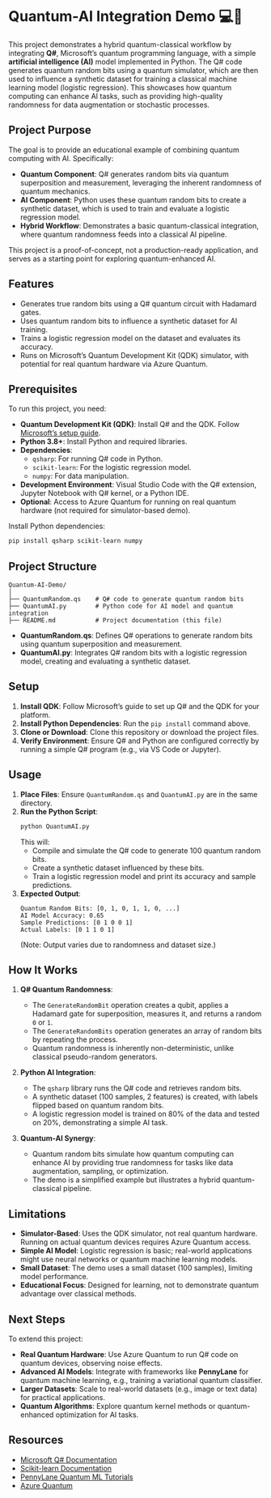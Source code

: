 # Quantum-AI Integration Demo 💻🤖

This project demonstrates a hybrid quantum-classical workflow by integrating **Q#**, Microsoft’s quantum programming language, with a simple **artificial intelligence (AI)** model implemented in Python. The Q# code generates quantum random bits using a quantum simulator, which are then used to influence a synthetic dataset for training a classical machine learning model (logistic regression). This showcases how quantum computing can enhance AI tasks, such as providing high-quality randomness for data augmentation or stochastic processes.

## Project Purpose
The goal is to provide an educational example of combining quantum computing with AI. Specifically:
- **Quantum Component**: Q# generates random bits via quantum superposition and measurement, leveraging the inherent randomness of quantum mechanics.
- **AI Component**: Python uses these quantum random bits to create a synthetic dataset, which is used to train and evaluate a logistic regression model.
- **Hybrid Workflow**: Demonstrates a basic quantum-classical integration, where quantum randomness feeds into a classical AI pipeline.

This project is a proof-of-concept, not a production-ready application, and serves as a starting point for exploring quantum-enhanced AI.

## Features
- Generates true random bits using a Q# quantum circuit with Hadamard gates.
- Uses quantum random bits to influence a synthetic dataset for AI training.
- Trains a logistic regression model on the dataset and evaluates its accuracy.
- Runs on Microsoft’s Quantum Development Kit (QDK) simulator, with potential for real quantum hardware via Azure Quantum.

## Prerequisites
To run this project, you need:
- **Quantum Development Kit (QDK)**: Install Q# and the QDK. Follow [Microsoft’s setup guide](https://learn.microsoft.com/en-us/azure/quantum/install-overview-qdk).
- **Python 3.8+**: Install Python and required libraries.
- **Dependencies**:
  - `qsharp`: For running Q# code in Python.
  - `scikit-learn`: For the logistic regression model.
  - `numpy`: For data manipulation.
- **Development Environment**: Visual Studio Code with the Q# extension, Jupyter Notebook with Q# kernel, or a Python IDE.
- **Optional**: Access to Azure Quantum for running on real quantum hardware (not required for simulator-based demo).

Install Python dependencies:
```bash
pip install qsharp scikit-learn numpy
```

## Project Structure
```
Quantum-AI-Demo/
│
├── QuantumRandom.qs    # Q# code to generate quantum random bits
├── QuantumAI.py        # Python code for AI model and quantum integration
├── README.md           # Project documentation (this file)
```

- **QuantumRandom.qs**: Defines Q# operations to generate random bits using quantum superposition and measurement.
- **QuantumAI.py**: Integrates Q# random bits with a logistic regression model, creating and evaluating a synthetic dataset.

## Setup
1. **Install QDK**: Follow Microsoft’s guide to set up Q# and the QDK for your platform.
2. **Install Python Dependencies**: Run the `pip install` command above.
3. **Clone or Download**: Clone this repository or download the project files.
4. **Verify Environment**: Ensure Q# and Python are configured correctly by running a simple Q# program (e.g., via VS Code or Jupyter).

## Usage
1. **Place Files**: Ensure `QuantumRandom.qs` and `QuantumAI.py` are in the same directory.
2. **Run the Python Script**:
   ```bash
   python QuantumAI.py
   ```
   This will:
   - Compile and simulate the Q# code to generate 100 quantum random bits.
   - Create a synthetic dataset influenced by these bits.
   - Train a logistic regression model and print its accuracy and sample predictions.
3. **Expected Output**:
   ```
   Quantum Random Bits: [0, 1, 0, 1, 1, 0, ...]
   AI Model Accuracy: 0.65
   Sample Predictions: [0 1 0 0 1]
   Actual Labels: [0 1 1 0 1]
   ```
   (Note: Output varies due to randomness and dataset size.)

## How It Works
1. **Q# Quantum Randomness**:
   - The `GenerateRandomBit` operation creates a qubit, applies a Hadamard gate for superposition, measures it, and returns a random `0` or `1`.
   - The `GenerateRandomBits` operation generates an array of random bits by repeating the process.
   - Quantum randomness is inherently non-deterministic, unlike classical pseudo-random generators.

2. **Python AI Integration**:
   - The `qsharp` library runs the Q# code and retrieves random bits.
   - A synthetic dataset (100 samples, 2 features) is created, with labels flipped based on quantum random bits.
   - A logistic regression model is trained on 80% of the data and tested on 20%, demonstrating a simple AI task.

3. **Quantum-AI Synergy**:
   - Quantum random bits simulate how quantum computing can enhance AI by providing true randomness for tasks like data augmentation, sampling, or optimization.
   - The demo is a simplified example but illustrates a hybrid quantum-classical pipeline.

## Limitations
- **Simulator-Based**: Uses the QDK simulator, not real quantum hardware. Running on actual quantum devices requires Azure Quantum access.
- **Simple AI Model**: Logistic regression is basic; real-world applications might use neural networks or quantum machine learning models.
- **Small Dataset**: The demo uses a small dataset (100 samples), limiting model performance.
- **Educational Focus**: Designed for learning, not to demonstrate quantum advantage over classical methods.

## Next Steps
To extend this project:
- **Real Quantum Hardware**: Use Azure Quantum to run Q# code on quantum devices, observing noise effects.
- **Advanced AI Models**: Integrate with frameworks like **PennyLane** for quantum machine learning, e.g., training a variational quantum classifier.
- **Larger Datasets**: Scale to real-world datasets (e.g., image or text data) for practical applications.
- **Quantum Algorithms**: Explore quantum kernel methods or quantum-enhanced optimization for AI tasks.

## Resources
- [Microsoft Q# Documentation](https://learn.microsoft.com/en-us/azure/quantum/user-guide/)
- [Scikit-learn Documentation](https://scikit-learn.org)
- [PennyLane Quantum ML Tutorials](https://pennylane.ai/qml/)
- [Azure Quantum](https://azure.microsoft.com/en-us/services/quantum/)
